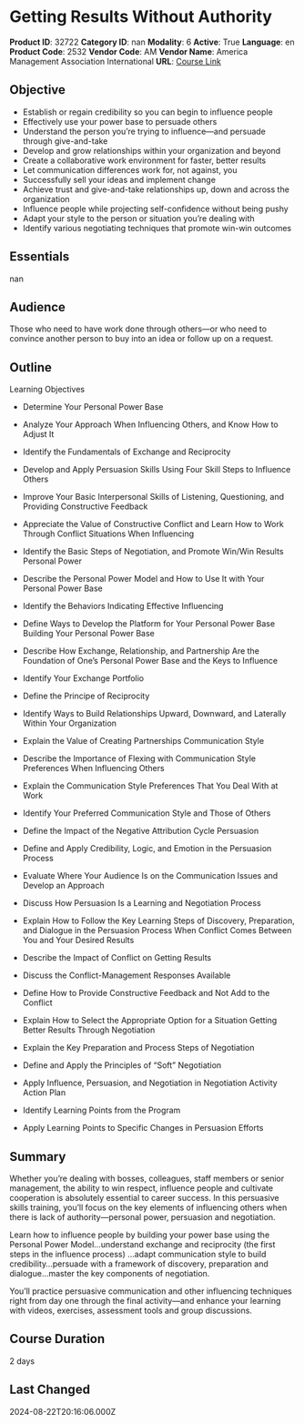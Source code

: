 # Getting Results Without Authority

**Product ID**: 32722
**Category ID**: nan
**Modality**: 6
**Active**: True
**Language**: en
**Product Code**: 2532
**Vendor Code**: AM
**Vendor Name**: America Management Association International
**URL**: [Course Link](https://www.fastlaneus.com/course/amai-2532)

## Objective
- Establish or regain credibility so you can begin to influence people
- Effectively use your power base to persuade others
- Understand the person you’re trying to influence—and persuade through give-and-take
- Develop and grow relationships within your organization and beyond
- Create a collaborative work environment for faster, better results
- Let communication differences work for, not against, you
- Successfully sell your ideas and implement change
- Achieve trust and give-and-take relationships up, down and across the organization
- Influence people while projecting self-confidence without being pushy
- Adapt your style to the person or situation you’re dealing with
- Identify various negotiating techniques that promote win-win outcomes

## Essentials
nan

## Audience
Those who need to have work done through others—or who need to convince another person to buy into an idea or follow up on a request.

## Outline
Learning Objectives


- Determine Your Personal Power Base
- Analyze Your Approach When Influencing Others, and Know How to Adjust It
- Identify the Fundamentals of Exchange and Reciprocity
- Develop and Apply Persuasion Skills Using Four Skill Steps to Influence Others
- Improve Your Basic Interpersonal Skills of Listening, Questioning, and Providing Constructive Feedback
- Appreciate the Value of Constructive Conflict and Learn How to Work Through Conflict Situations When Influencing
- Identify the Basic Steps of Negotiation, and Promote Win/Win Results
Personal Power


- Describe the Personal Power Model and How to Use It with Your Personal Power Base
- Identify the Behaviors Indicating Effective Influencing
- Define Ways to Develop the Platform for Your Personal Power Base
Building Your Personal Power Base


- Describe How Exchange, Relationship, and Partnership Are the Foundation of One’s Personal Power Base and the Keys to Influence
- Identify Your Exchange Portfolio
- Define the Principe of Reciprocity
- Identify Ways to Build Relationships Upward, Downward, and Laterally Within Your Organization
- Explain the Value of Creating Partnerships
Communication Style


- Describe the Importance of Flexing with Communication Style Preferences When Influencing Others
- Explain the Communication Style Preferences That You Deal With at Work
- Identify Your Preferred Communication Style and Those of Others
- Define the Impact of the Negative Attribution Cycle
Persuasion


- Define and Apply Credibility, Logic, and Emotion in the Persuasion Process
- Evaluate Where Your Audience Is on the Communication Issues and Develop an Approach
- Discuss How Persuasion Is a Learning and Negotiation Process
- Explain How to Follow the Key Learning Steps of Discovery, Preparation, and Dialogue in the Persuasion Process
When Conflict Comes Between You and Your Desired Results


- Describe the Impact of Conflict on Getting Results
- Discuss the Conflict-Management Responses Available
- Define How to Provide Constructive Feedback and Not Add to the Conflict
- Explain How to Select the Appropriate Option for a Situation
Getting Better Results Through Negotiation


- Explain the Key Preparation and Process Steps of Negotiation
- Define and Apply the Principles of “Soft” Negotiation
- Apply Influence, Persuasion, and Negotiation in Negotiation Activity
Action Plan


- Identify Learning Points from the Program
- Apply Learning Points to Specific Changes in Persuasion Efforts

## Summary
Whether you’re dealing with bosses, colleagues, staff members or senior management, the ability to win respect, influence people and cultivate cooperation is absolutely essential to career success. In this persuasive skills training, you’ll focus on the key elements of influencing others when there is lack of authority—personal power, persuasion and negotiation.

Learn how to influence people by building your power base using the Personal Power Model…understand exchange and reciprocity (the first steps in the influence process) …adapt communication style to build credibility…persuade with a framework of discovery, preparation and dialogue…master the key components of negotiation.

You’ll practice persuasive communication and other influencing techniques right from day one through the final activity—and enhance your learning with videos, exercises, assessment tools and group discussions.

## Course Duration
2 days

## Last Changed
2024-08-22T20:16:06.000Z
